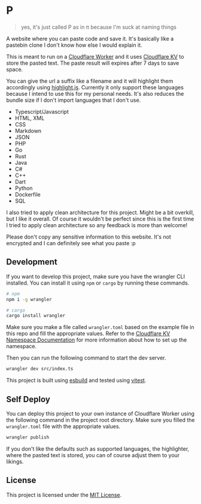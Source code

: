 # P

> yes, it's just called P as in π because I'm suck at naming things

A website where you can paste code and save it. It's basically like a pastebin clone I don't know how else I would explain it.

This is meant to run on a [Cloudflare Worker](https://www.cloudflare.com/workers/) and it uses [Cloudflare KV](https://developers.cloudflare.com/workers/runtime-apis/kv/) to store the pasted text. The paste result will expires after 7 days to save space.

You can give the url a suffix like a filename and it will highlight them accordingly using [highlight.js](https://github.com/highlightjs/highlight.js). Currently it only support these languages because I intend to use this for my personal needs. It's also reduces the bundle size if I don't import languages that I don't use.

- Typescript/Javascript
- HTML, XML
- CSS
- Markdown
- JSON
- PHP
- Go
- Rust
- Java
- C#
- C++
- Dart
- Python
- Dockerfile
- SQL

I also tried to apply clean architecture for this project. Might be a bit overkill, but I like it overall. Of course it wouldn't be perfect since this is the first time I tried to apply clean architecture so any feedback is more than welcome!

Please don't copy any sensitive information to this website. It's not encrypted and I can definitely see what you paste :p

## Development
If you want to develop this project, make sure you have the wrangler CLI installed. You can install it using `npm` or `cargo` by running these commands.

```bash
# npm
npm i -g wrangler

# cargo
cargo install wrangler
```

Make sure you make a file called `wrangler.toml` based on the example file in this repo and fill the appropriate values. Refer to the [Cloudflare KV Namespace Documentation](https://developers.cloudflare.com/workers/runtime-apis/kv/) for more information about how to set up the namespace.

Then you can run the following command to start the dev server. 

```bash
wrangler dev src/index.ts
```

This project is built using [esbuild](https://esbuild.org/) and tested using [vitest](https://vitest.dev).

## Self Deploy
You can deploy this project to your own instance of Cloudflare Worker using the following command in the project root directory. Make sure you filled the `wrangler.toml` file with the appropriate values.

```bash
wrangler publish
```

If you don't like the defaults such as supported languages, the highlighter, where the pasted text is stored, you can of course adjust them to your likings. 

## License
This project is licensed under the [MIT License](LICENSE).
